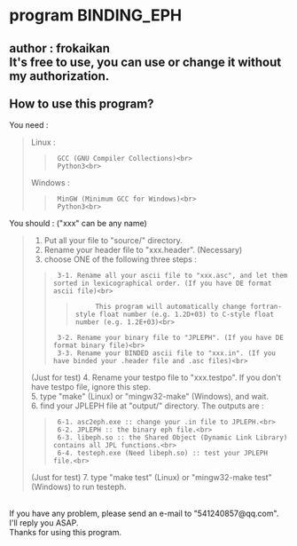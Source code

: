 program BINDING_EPH
===================
author : frokaikan<br>
It's free to use, you can use or change it without my authorization.<br>
<br>
How to use this program?
------------------------
You need :<br>
>   Linux : <br>
>>      GCC (GNU Compiler Collections)<br>
>>      Python3<br>
>   Windows : <br>
>>      MinGW (Minimum GCC for Windows)<br>
>>      Python3<br>
You should : ("xxx" can be any name)<br>
>   1. Put all your file to "source/" directory.<br>
>   2. Rename your header file to "xxx.header". (Necessary)<br>
>   3. choose ONE of the following three steps : <br>
>>      3-1. Rename all your ascii file to "xxx.asc", and let them sorted in lexicographical order. (If you have DE format ascii file)<br>
>>>          This program will automatically change fortran-style float number (e.g. 1.2D+03) to C-style float number (e.g. 1.2E+03)<br>
>>      3-2. Rename your binary file to "JPLEPH". (If you have DE format binary file)<br>
>>      3-3. Rename your BINDED ascii file to "xxx.in". (If you have binded your .header file and .asc files)<br>
>   (Just for test) 4. Rename your testpo file to "xxx.testpo". If you don't have testpo file, ignore this step.<br>
>   5. type "make" (Linux) or "mingw32-make" (Windows), and wait.<br>
>   6. find your JPLEPH file at "output/" directory. The outputs are :<br>
>>      6-1. asc2eph.exe :: change your .in file to JPLEPH.<br>
>>      6-2. JPLEPH :: the binary eph file.<br>
>>      6-3. libeph.so :: the Shared Object (Dynamic Link Library) contains all JPL functions.<br>
>>      6-4. testeph.exe (Need libeph.so) :: test your JPLEPH file.<br>
>   (Just for test) 7. type "make test" (Linux) or "mingw32-make test" (Windows) to run testeph.<br>
<br>
If you have any problem, please send an e-mail to "541240857@qq.com". I'll reply you ASAP.<br>
Thanks for using this program.<br>